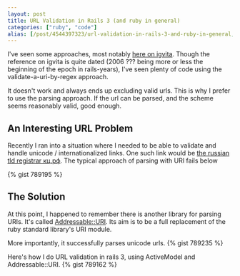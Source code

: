 ```yaml
---
layout: post
title: URL Validation in Rails 3 (and ruby in general)
categories: ["ruby", "code"]
alias: [/post/4544397323/url-validation-in-rails-3-and-ruby-in-general, /post/4544397323]
---
```


I've seen some approaches, most notably [here on igvita](http://www.igvita.com/2006/09/07/validating-url-in-ruby-on-rails/). Though the reference on igvita is quite dated (2006 ??? being more or less the beginning of the epoch in rails-years), I've seen plenty of code using the validate-a-uri-by-regex approach.

It doesn't work and always ends up excluding valid urls. This is why I
prefer to use the parsing approach. If the url can be parsed, and the
scheme seems reasonably valid, good enough.

<!--more-->

## An Interesting URL Problem

Recently I ran into a situation where I needed to be able to validate and handle unicode / internationalized links. One such link would be [the russian tld registrar кц.рф](http://%D0%BA%D1%86.%D1%80%D1%84). The typical approach of parsing with URI fails below

{% gist 789195 %}

## The Solution

At this point, I happened to remember there is another library for parsing URIs. It's called [Addressable::URI](https://github.com/sporkmonger/addressable). Its aim is to be a full replacement of the ruby standard library's URI module.

More importantly, it successfully parses unicode urls.
{% gist 789235 %}

Here's how I do URL validation in rails 3, using ActiveModel and Addressable::URI.
{% gist 789162 %}
